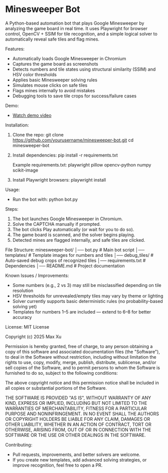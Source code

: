 # Minesweeper Bot

A Python-based automation bot that plays Google Minesweeper by analyzing the game board in real time.
It uses Playwright for browser control, OpenCV + SSIM for tile recognition, and a simple logical solver to automatically reveal safe tiles and flag mines.

Features:

- Automatically loads Google Minesweeper in Chromium
- Captures the game board as screenshots
- Detects numbers and tile states using structural similarity (SSIM) and HSV color thresholds
- Applies basic Minesweeper solving rules
- Simulates mouse clicks on safe tiles
- Flags mines internally to avoid mistakes
- Debugging tools to save tile crops for success/failure cases

Demo:

- [Watch demo video](https://youtu.be/xjz0Xv_d9kg)

Installation:

1. Clone the repo:
   git clone https://github.com/yourusername/minesweeper-bot.git
   cd minesweeper-bot

2. Install dependencies:
   pip install -r requirements.txt

   Example requirements.txt:
   playwright
   pillow
   opencv-python
   numpy
   scikit-image

3. Install Playwright browsers:
   playwright install

Usage:

- Run the bot with:
  python bot.py

Steps:

1. The bot launches Google Minesweeper in Chromium.
2. Solve the CAPTCHA manually if prompted.
3. The bot clicks Play automatically (or wait for you to do so).
4. The game board is scanned, and the solver begins playing.
5. Detected mines are flagged internally, and safe tiles are clicked.

File Structure:
minesweeper-bot/
│── bot.py # Main bot script
│── templates/ # Template images for numbers and tiles
│── debug_tiles/ # Auto-saved debug crops of recognized tiles
│── requirements.txt # Dependencies
│── README.md # Project documentation

Known Issues / Improvements:

- Some numbers (e.g., 2 vs 3) may still be misclassified depending on tile resolution
- HSV thresholds for unrevealed/empty tiles may vary by theme or lighting
- Solver currently supports basic deterministic rules (no probability-based solving yet)
- Templates for numbers 1–5 are included — extend to 6–8 for better accuracy

License:
MIT License

Copyright (c) 2025 Max Xu

Permission is hereby granted, free of charge, to any person obtaining a copy
of this software and associated documentation files (the "Software"), to deal
in the Software without restriction, including without limitation the rights
to use, copy, modify, merge, publish, distribute, sublicense, and/or sell
copies of the Software, and to permit persons to whom the Software is
furnished to do so, subject to the following conditions:

The above copyright notice and this permission notice shall be included in all
copies or substantial portions of the Software.

THE SOFTWARE IS PROVIDED "AS IS", WITHOUT WARRANTY OF ANY KIND, EXPRESS OR
IMPLIED, INCLUDING BUT NOT LIMITED TO THE WARRANTIES OF MERCHANTABILITY,
FITNESS FOR A PARTICULAR PURPOSE AND NONINFRINGEMENT. IN NO EVENT SHALL THE
AUTHORS OR COPYRIGHT HOLDERS BE LIABLE FOR ANY CLAIM, DAMAGES OR OTHER
LIABILITY, WHETHER IN AN ACTION OF CONTRACT, TORT OR OTHERWISE, ARISING FROM,
OUT OF OR IN CONNECTION WITH THE SOFTWARE OR THE USE OR OTHER DEALINGS IN THE
SOFTWARE.

Contributing:

- Pull requests, improvements, and better solvers are welcome.
- If you create new templates, add advanced solving strategies, or improve recognition, feel free to open a PR.
